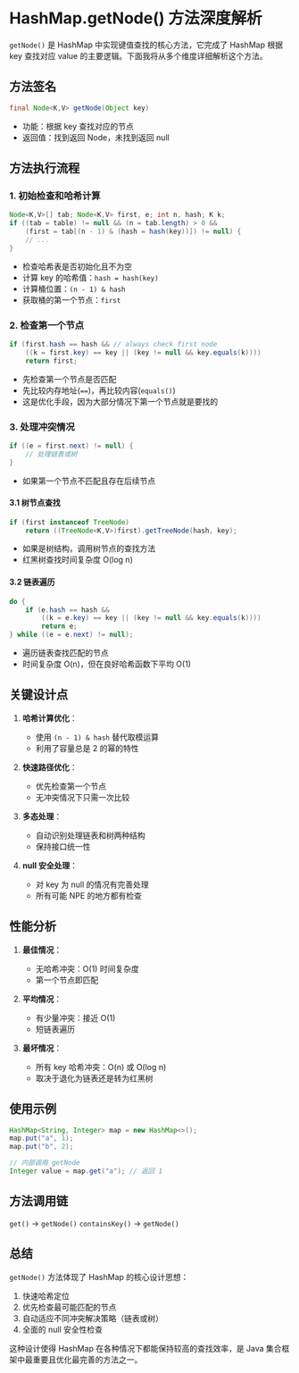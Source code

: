 # HashMap.getNode() 方法深度解析

`getNode()` 是 HashMap 中实现键值查找的核心方法，它完成了 HashMap 根据 key 查找对应 value 的主要逻辑。下面我将从多个维度详细解析这个方法。

## 方法签名

```java
final Node<K,V> getNode(Object key)
```

- 功能：根据 key 查找对应的节点
- 返回值：找到返回 Node，未找到返回 null

## 方法执行流程

### 1. 初始检查和哈希计算

```java
Node<K,V>[] tab; Node<K,V> first, e; int n, hash; K k;
if ((tab = table) != null && (n = tab.length) > 0 &&
    (first = tab[(n - 1) & (hash = hash(key))]) != null) {
    // ...
}
```

- 检查哈希表是否初始化且不为空
- 计算 key 的哈希值：`hash = hash(key)`
- 计算桶位置：`(n - 1) & hash`
- 获取桶的第一个节点：`first`

### 2. 检查第一个节点

```java
if (first.hash == hash && // always check first node
    ((k = first.key) == key || (key != null && key.equals(k))))
    return first;
```

- 先检查第一个节点是否匹配
- 先比较内存地址(`==`)，再比较内容(`equals()`)
- 这是优化手段，因为大部分情况下第一个节点就是要找的

### 3. 处理冲突情况

```java
if ((e = first.next) != null) {
    // 处理链表或树
}
```

- 如果第一个节点不匹配且存在后续节点

#### 3.1 树节点查找

```java
if (first instanceof TreeNode)
    return ((TreeNode<K,V>)first).getTreeNode(hash, key);
```

- 如果是树结构，调用树节点的查找方法
- 红黑树查找时间复杂度 O(log n)

#### 3.2 链表遍历

```java
do {
    if (e.hash == hash &&
        ((k = e.key) == key || (key != null && key.equals(k))))
        return e;
} while ((e = e.next) != null);
```

- 遍历链表查找匹配的节点
- 时间复杂度 O(n)，但在良好哈希函数下平均 O(1)

## 关键设计点

1. **哈希计算优化**：

   - 使用 `(n - 1) & hash` 替代取模运算
   - 利用了容量总是 2 的幂的特性
2. **快速路径优化**：

   - 优先检查第一个节点
   - 无冲突情况下只需一次比较
3. **多态处理**：

   - 自动识别处理链表和树两种结构
   - 保持接口统一性
4. **null 安全处理**：

   - 对 key 为 null 的情况有完善处理
   - 所有可能 NPE 的地方都有检查

## 性能分析

1. **最佳情况**：

   - 无哈希冲突：O(1) 时间复杂度
   - 第一个节点即匹配
2. **平均情况**：

   - 有少量冲突：接近 O(1)
   - 短链表遍历
3. **最坏情况**：

   - 所有 key 哈希冲突：O(n) 或 O(log n)
   - 取决于退化为链表还是转为红黑树

## 使用示例

```java
HashMap<String, Integer> map = new HashMap<>();
map.put("a", 1);
map.put("b", 2);

// 内部调用 getNode
Integer value = map.get("a"); // 返回 1
```

## 方法调用链

`get()` → `getNode()`
`containsKey()` → `getNode()`

## 总结

`getNode()` 方法体现了 HashMap 的核心设计思想：

1. 快速哈希定位
2. 优先检查最可能匹配的节点
3. 自动适应不同冲突解决策略（链表或树）
4. 全面的 null 安全性检查

这种设计使得 HashMap 在各种情况下都能保持较高的查找效率，是 Java 集合框架中最重要且优化最完善的方法之一。
